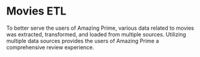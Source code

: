 # Movies ETL
To better serve the users of Amazing Prime, various data related to movies was extracted, transformed, and loaded from multiple sources. Utilizing multiple data sources provides the users of Amazing Prime a comprehensive review experience.
